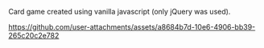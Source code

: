 Card game created using vanilla javascript (only jQuery was used).

https://github.com/user-attachments/assets/a8684b7d-10e6-4906-bb39-265c20c2e782


